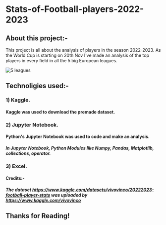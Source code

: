 # Stats-of-Football-players-2022-2023

## About this project:-

This project is all about the analysis of players in the season 2022-2023. As the World Cup is starting on 20th Nov I've made an analysis of the top players in every field in all the 5 big European leagues.

![5 leagues](https://user-images.githubusercontent.com/98260570/202894575-98e85084-b1eb-410a-9688-26ef8b0028be.jpg)

## Technoligies used:-
### 1) Kaggle.
#### Kaggle was used to download the premade dataset. 
### 2) Jupyter Notebook.
#### Python's Jupyter Notebook was used to code and make an analysis.
##### In Jupyter Notebook, Python Modules like Numpy, Pandas, Matplotlib, collections, operator.
### 3) Excel.
#### Credits:- 
##### The dataset https://www.kaggle.com/datasets/vivovinco/20222023-football-player-stats was uploaded by https://www.kaggle.com/vivovinco

## Thanks for Reading!
